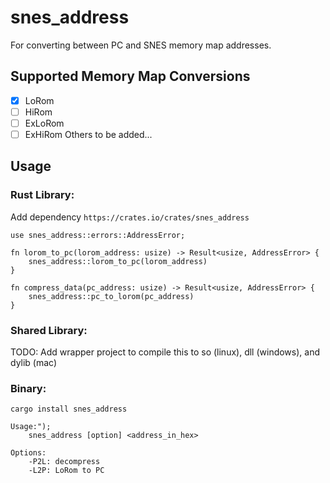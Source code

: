 # snes_address

For converting between PC and SNES memory map addresses.

## Supported Memory Map Conversions

- [x] LoRom
- [ ] HiRom
- [ ] ExLoRom
- [ ] ExHiRom
Others to be added...

## Usage
### Rust Library:
Add dependency
`https://crates.io/crates/snes_address`
```
use snes_address::errors::AddressError;

fn lorom_to_pc(lorom_address: usize) -> Result<usize, AddressError> {
    snes_address::lorom_to_pc(lorom_address)
}

fn compress_data(pc_address: usize) -> Result<usize, AddressError> {
    snes_address::pc_to_lorom(pc_address)
}
```

### Shared Library:
TODO: Add wrapper project to compile this to so (linux), dll (windows), and dylib (mac)

### Binary:
`cargo install snes_address`
```
Usage:");
    snes_address [option] <address_in_hex>

Options:
    -P2L: decompress
    -L2P: LoRom to PC
```

